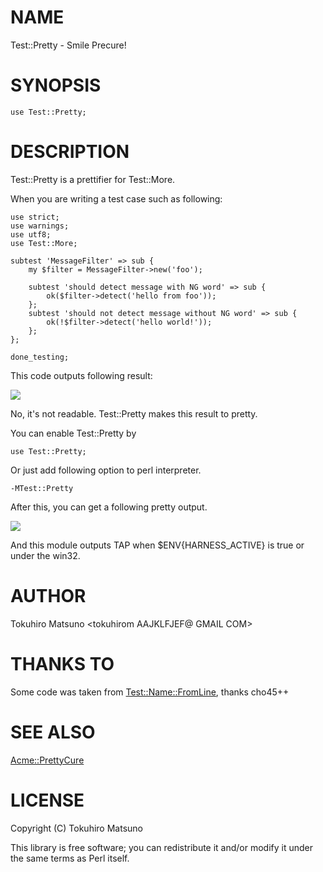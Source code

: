 # NAME

Test::Pretty - Smile Precure!

# SYNOPSIS

    use Test::Pretty;

# DESCRIPTION

Test::Pretty is a prettifier for Test::More.

When you are writing a test case such as following:

    use strict;
    use warnings;
    use utf8;
    use Test::More;

    subtest 'MessageFilter' => sub {
        my $filter = MessageFilter->new('foo');

        subtest 'should detect message with NG word' => sub {
            ok($filter->detect('hello from foo'));
        };
        subtest 'should not detect message without NG word' => sub {
            ok(!$filter->detect('hello world!'));
        };
    };

    done_testing;

This code outputs following result:

<div><img src="https://raw.github.com/tokuhirom/Test-Pretty/master/img/more.png"></div>

No, it's not readable. Test::Pretty makes this result to pretty.

You can enable Test::Pretty by

    use Test::Pretty;

Or just add following option to perl interpreter.
    

    -MTest::Pretty

After this, you can get a following pretty output.

<div><img src="https://raw.github.com/tokuhirom/Test-Pretty/master/img/pretty.png"></div>

And this module outputs TAP when $ENV{HARNESS\_ACTIVE} is true or under the win32.

# AUTHOR

Tokuhiro Matsuno <tokuhirom AAJKLFJEF@ GMAIL COM>

# THANKS TO

Some code was taken from [Test::Name::FromLine](http://search.cpan.org/perldoc?Test::Name::FromLine), thanks cho45++

# SEE ALSO

[Acme::PrettyCure](http://search.cpan.org/perldoc?Acme::PrettyCure)

# LICENSE

Copyright (C) Tokuhiro Matsuno

This library is free software; you can redistribute it and/or modify
it under the same terms as Perl itself.
